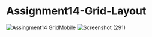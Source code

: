# Assignment14-Grid-Layout
![Assingment14 GridMobile](https://user-images.githubusercontent.com/110433564/202910552-f3a175fb-1229-488e-af3c-cfc3a1eaf90d.png)
![Screenshot (291)](https://user-images.githubusercontent.com/110433564/202910586-b425f1f9-b9ff-49c1-8231-106c8953c1c6.png)
